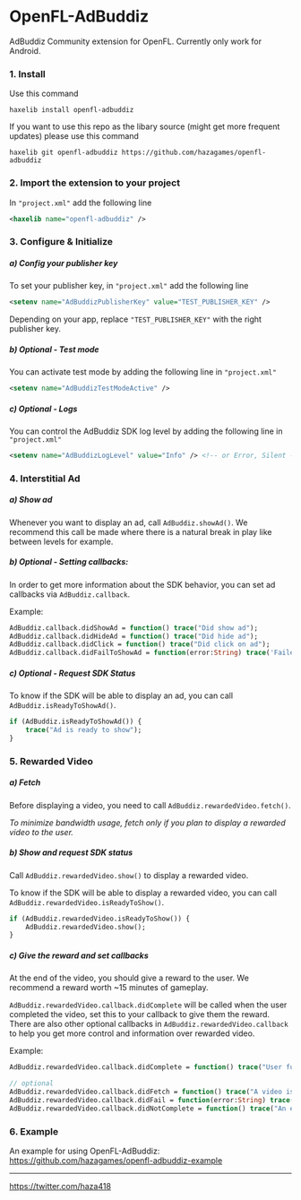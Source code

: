 # OpenFL-AdBuddiz

AdBuddiz Community extension for OpenFL. Currently only work for Android.

### 1. Install 

Use this command 

`haxelib install openfl-adbuddiz`

If you want to use this repo as the libary source (might get more frequent updates) please use this command

`haxelib git openfl-adbuddiz https://github.com/hazagames/openfl-adbuddiz`

### 2. Import the extension to your project
In `"project.xml"` add the following line
```xml
<haxelib name="openfl-adbuddiz" />
```

### 3. Configure & Initialize 

##### a) Config your publisher key
To set your publisher key, in `"project.xml"` add the following line
```xml
<setenv name="AdBuddizPublisherKey" value="TEST_PUBLISHER_KEY" />
```
Depending on your app, replace `"TEST_PUBLISHER_KEY"` with the right publisher key.

##### b) Optional - Test mode
You can activate test mode by adding the following line in `"project.xml"`
```xml
<setenv name="AdBuddizTestModeActive" />
````

##### c) Optional - Logs
You can control the AdBuddiz SDK log level by adding the following line in `"project.xml"`
```xml
<setenv name="AdBuddizLogLevel" value="Info" /> <!-- or Error, Silent -->
```

### 4. Interstitial Ad

##### a) Show ad

Whenever you want to display an ad, call `AdBuddiz.showAd()`.
We recommend this call be made where there is a natural break in play like between levels for example. 

##### b) Optional - Setting callbacks:

In order to get more information about the SDK behavior, you can set ad callbacks via `AdBuddiz.callback`.

Example:
```haxe
AdBuddiz.callback.didShowAd = function() trace("Did show ad");
AdBuddiz.callback.didHideAd = function() trace("Did hide ad");
AdBuddiz.callback.didClick = function() trace("Did click on ad");
AdBuddiz.callback.didFailToShowAd = function(error:String) trace('Failed to show ad. ERROR: $error');
```

##### c) Optional - Request SDK Status

To know if the SDK will be able to display an ad, you can call `AdBuddiz.isReadyToShowAd()`.
```haxe
if (AdBuddiz.isReadyToShowAd()) {
	trace("Ad is ready to show");
}
```

### 5. Rewarded Video

##### a) Fetch

Before displaying a video, you need to call `AdBuddiz.rewardedVideo.fetch()`. 

*To minimize bandwidth usage, fetch only if you plan to display a rewarded video to the user.*

##### b) Show and request SDK status

Call `AdBuddiz.rewardedVideo.show()` to display a rewarded video. 

To know if the SDK will be able to display a rewarded video, you can call `AdBuddiz.rewardedVideo.isReadyToShow()`. 

```haxe
if (AdBuddiz.rewardedVideo.isReadyToShow()) {
	AdBuddiz.rewardedVideo.show();
}
```

##### c) Give the reward and set callbacks

At the end of the video, you should give a reward to the user. We recommend a reward worth ~15 minutes of gameplay.

`AdBuddiz.rewardedVideo.callback.didComplete` will be called when the user completed the video, set this to your callback to give them the reward. There are also other optional callbacks in `AdBuddiz.rewardedVideo.callback` to help you get more control and information over rewarded video.

Example:
```haxe
AdBuddiz.rewardedVideo.callback.didComplete = function() trace("User fully watched the video, give the reward here.");

// optional
AdBuddiz.rewardedVideo.callback.didFetch = function() trace("A video is ready to be displayed.");
AdBuddiz.rewardedVideo.callback.didFail = function(error:String) trace('SDK was unable to fetch or show a video. ERROR: $error');
AdBuddiz.rewardedVideo.callback.didNotComplete = function() trace("An error happened during video playback.");
```


### 6. Example

An example for using OpenFL-AdBuddiz: https://github.com/hazagames/openfl-adbuddiz-example

_______________________________________

https://twitter.com/haza418
